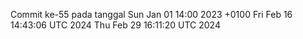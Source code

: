 Commit ke-55 pada tanggal Sun Jan 01 14:00 2023 +0100
Fri Feb 16 14:43:06 UTC 2024
Thu Feb 29 16:11:20 UTC 2024
